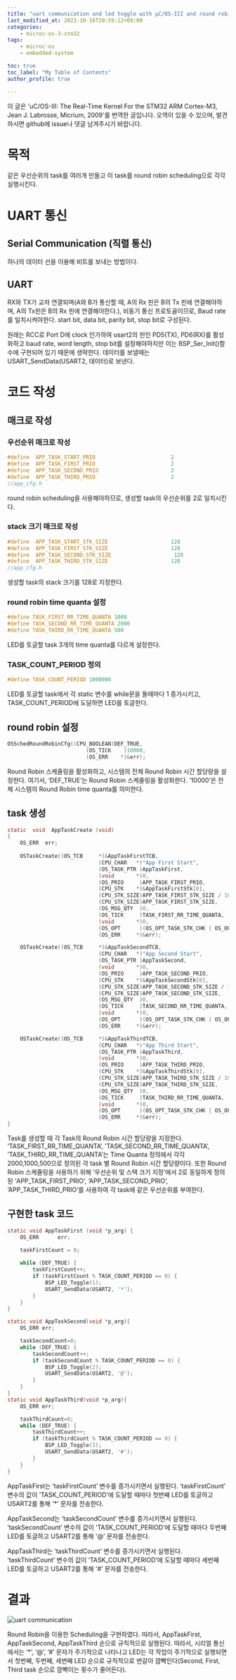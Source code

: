 ```yaml
---
title: "uart communication and led toggle with μC/OS-III and round robin scheduling"
last_modified_at: 2023-10-16T20:59:12+09:00
categories:
    - microc-os-3-stm32
tags:
    - microc-os
    - embedded-system

toc: true
toc_label: "My Table of Contents"
author_profile: true

---
```

이 글은 'uC/OS-III: The Real-Time Kernel For the STM32 ARM Cortex-M3, Jean J. Labrosse, Micrium, 2009'를 번역한 글입니다. 오역이 있을 수 있으며, 발견하시면 github에 issue나 댓글 남겨주시기 바랍니다.

# 목적
같은 우선순위의 task를 여러개 만들고 이 task를 round robin scheduling으로 각각 실행시킨다.

# UART 통신

## Serial Communication (직렬 통신)
하나의 데이터 선을 이용해 비트를 보내는 방법이다.

## UART
RX와 TX가 교차 연결되며(A와 B가 통신할 때, A의 Rx 핀은 B의 Tx 핀에 연결해야하며, A의 Tx핀은 B의 Rx 핀에 연결해야한다.), 비동기 통신 프로토골이므로, Baud rate를 일치시켜야한다.
start bit, data bit, parity bit, stop bit로 구성된다.

원래는 RCC로 Port D에 clock 인가하여 usart2의 핀인 PD5(TX), PD6(RX)를 활성화하고 baud rate, word length, stop bit를 설정해야하지만 이는 BSP_Ser_Init()함수에 구현되어 있기 때문에 생략한다. 데이터를 보낼때는 USART_SendData(USART2, 데이터)로 보낸다.

# 코드 작성

## 매크로 작성

### 우선순위 매크로 작성
```c
#define  APP_TASK_START_PRIO                        2
#define  APP_TASK_FIRST_PRIO                        2
#define  APP_TASK_SECOND_PRIO                       2
#define  APP_TASK_THIRD_PRIO                        2
//app_cfg.h
```
round robin scheduling을 사용해야하므로, 생성할 task의 우선순위를 2로 일치시킨다.

### stack 크기 매크로 작성
```c
#define  APP_TASK_START_STK_SIZE                    128
#define  APP_TASK_FIRST_STK_SIZE                    128
#define  APP_TASK_SECOND_STK_SIZE                    128
#define  APP_TASK_THIRD_STK_SIZE                    128
//app_cfg.h
```
생성할 task의 stack 크기를 128로 지정한다.

### round robin time quanta 설정

```c
#define TASK_FIRST_RR_TIME_QUANTA 1000
#define TASK_SECOND_RR_TIME_QUANTA 2000
#define TASK_THIRD_RR_TIME_QUANTA 500

```
LED를 토글할 task 3개의 time quanta를 다르게 설정한다.

### TASK_COUNT_PERIOD 정의

```c
#define TASK_COUNT_PERIOD 1000000
```
LED를 토글할 task에서 각 static 변수를 while문을 돌때마다 1 증가시키고, TASK_COUNT_PERIOD에 도달하면 LED를 토글한다.

## round robin 설정
```c
OSSchedRoundRobinCfg((CPU_BOOLEAN)DEF_TRUE, 
                         (OS_TICK    )10000,
                         (OS_ERR    *)&err);
```
Round Robin 스케줄링을 활성화하고, 시스템의 전체 Round Robin 시간 할당량을 설정한다.
여기서, ‘DEF_TRUE’는 Round Robin 스케줄링을 활성화한다. ‘10000’은 전체 시스템의 Round Robin time quanta를 의미한다.

## task 생성
```c
static  void  AppTaskCreate (void)
{
	OS_ERR  err;
	
	OSTaskCreate((OS_TCB     *)&AppTaskFirstTCB, 
							 (CPU_CHAR   *)"App First Start",
							 (OS_TASK_PTR )AppTaskFirst,
							 (void       *)0,
							 (OS_PRIO     )APP_TASK_FIRST_PRIO,
							 (CPU_STK    *)&AppTaskFirstStk[0],
							 (CPU_STK_SIZE)APP_TASK_FIRST_STK_SIZE / 10,
							 (CPU_STK_SIZE)APP_TASK_FIRST_STK_SIZE,
							 (OS_MSG_QTY  )0,
							 (OS_TICK     )TASK_FIRST_RR_TIME_QUANTA,
							 (void       *)0,
							 (OS_OPT      )(OS_OPT_TASK_STK_CHK | OS_OPT_TASK_STK_CLR),
							 (OS_ERR     *)&err);

    OSTaskCreate((OS_TCB     *)&AppTaskSecondTCB, 
							 (CPU_CHAR   *)"App Second Start",
							 (OS_TASK_PTR )AppTaskSecond,
							 (void       *)0,
							 (OS_PRIO     )APP_TASK_SECOND_PRIO,
							 (CPU_STK    *)&AppTaskSecondStk[0],
							 (CPU_STK_SIZE)APP_TASK_SECOND_STK_SIZE / 10,
							 (CPU_STK_SIZE)APP_TASK_SECOND_STK_SIZE,
							 (OS_MSG_QTY  )0,
							 (OS_TICK     )TASK_SECOND_RR_TIME_QUANTA,
							 (void       *)0,
							 (OS_OPT      )(OS_OPT_TASK_STK_CHK | OS_OPT_TASK_STK_CLR),
							 (OS_ERR     *)&err);

    OSTaskCreate((OS_TCB     *)&AppTaskThirdTCB, 
							 (CPU_CHAR   *)"App Third Start",
							 (OS_TASK_PTR )AppTaskThird,
							 (void       *)0,
							 (OS_PRIO     )APP_TASK_THIRD_PRIO,
							 (CPU_STK    *)&AppTaskThirdStk[0],
							 (CPU_STK_SIZE)APP_TASK_THIRD_STK_SIZE / 10,
							 (CPU_STK_SIZE)APP_TASK_THIRD_STK_SIZE,
							 (OS_MSG_QTY  )0,
							 (OS_TICK     )TASK_THIRD_RR_TIME_QUANTA,
							 (void       *)0,
							 (OS_OPT      )(OS_OPT_TASK_STK_CHK | OS_OPT_TASK_STK_CLR),
							 (OS_ERR     *)&err);
}

```
Task를 생성할 때 각 Task의 Round Robin 시간 할당량을 지정한다.
‘TASK_FIRST_RR_TIME_QUANTA’, ’TASK_SECOND_RR_TIME_QUANTA’, ’TASK_THIRD_RR_TIME_QUANTA’는 Time Quanta 정의에서 각각 2000,1000,500으로 정의된 각 task 별 Round Robin 시간 할당량이다.
또한 Round Robin 스케쥴링을 사용하기 위해 ‘우선순위 및 스택 크기 지정’에서 2로 동일하게 정의된 ‘APP_TASK_FIRST_PRIO’, ‘APP_TASK_SECOND_PRIO’, 
‘APP_TASK_THIRD_PRIO’를 사용하여 각 task에 같은 우선순위를 부여한다.

## 구현한 task 코드
```c
static void AppTaskFirst (void *p_arg) {
	OS_ERR      err;
	
	taskFirstCount = 0;

	while (DEF_TRUE) {
		taskFirstCount++;
		if (taskFirstCount % TASK_COUNT_PERIOD == 0) {
			BSP_LED_Toggle(1);
			USART_SendData(USART2, '*');
		}
	}
}

static void AppTaskSecond(void *p_arg){
    OS_ERR err;

    taskSecondCount=0;
    while (DEF_TRUE) {
		taskSecondCount++;
		if (taskSecondCount % TASK_COUNT_PERIOD == 0) {
			BSP_LED_Toggle(2);
			USART_SendData(USART2, '@');
		}
	}
}
static void AppTaskThird(void *p_arg){
    OS_ERR err;

    taskThirdCount=0;
    while (DEF_TRUE) {
		taskThirdCount++;
		if (taskThirdCount % TASK_COUNT_PERIOD == 0) {
			BSP_LED_Toggle(3);
			USART_SendData(USART2, '#');
		}
	}
}
```
AppTaskFirst는 ‘taskFirstCount’ 변수를 증가시키면서 실행된다.
‘taskFirstCount’ 변수의 값이 ‘TASK_COUNT_PERIOD’에 도달할 때마다 첫번째 LED를 토글하고 USART2를 통해 '*’ 문자를 전송한다.

AppTaskSecond는 ‘taskSecondCount’ 변수를 증가시키면서 실행된다.
‘taskSecondCount’ 변수의 값이 ‘TASK_COUNT_PERIOD’에 도달할 때마다 두번째 LED를 토글하고 USART2를 통해 '@’ 문자를 전송한다.

AppTaskThird는 ‘taskThirdCount’ 변수를 증가시키면서 실행된다.
‘taskThirdCount’ 변수의 값이 ‘TASK_COUNT_PERIOD’에 도달할 때마다 세번째 LED를 토글하고 USART2를 통해 '#’ 문자를 전송한다.

# 결과
![uart communication](https://github.com/minchoCoin/minchoCoin.github.io/assets/62372650/399a8301-0b9e-49d6-ae33-07a39e72666b)

Round Robin을 이용한 Scheduling을 구현하였다. 따라서, AppTaskFirst, AppTaskSecond, AppTaskThird 순으로 규칙적으로 실행된다.
따라서, 시리얼 통신에서는 ‘*’, ‘@’, ‘#’ 문자가 주기적으로 나타나고 LED는 각 작업이 주기적으로 실행되면서 첫번째, 두번째, 세번째 LED 순으로 규칙적으로 번갈아 깜빡인다(Second, First, Third task 순으로 깜빡이는 횟수가 줄어든다).



